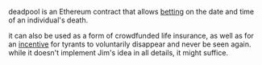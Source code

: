 deadpool is an Ethereum contract that allows
[betting](https://wikipedia.org/dead%20pool) on the date and time of an
individual's death.

it can also be used as a form of crowdfunded life insurance, as well as for
an [incentive](http://www.outpost-of-freedom.com/jimbellap.htm) for tyrants
to voluntarily disappear and never be seen again. while it doesn't implement
Jim's idea in all details, it might suffice.
